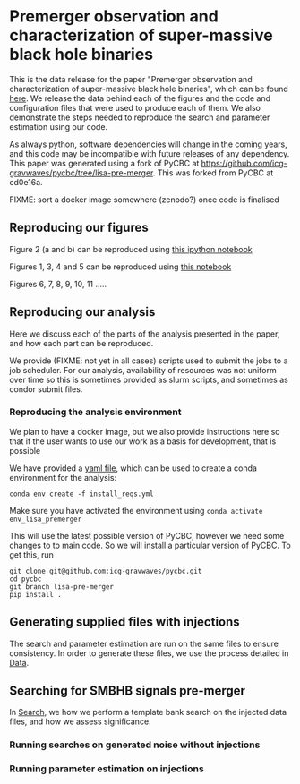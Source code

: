 # Premerger observation and characterization of super-massive black hole binaries

This is the data release for the paper "Premerger observation and characterization of super-massive black hole binaries", which can be found [here](https://www.youtube.com/watch?v=dQw4w9WgXcQ). We release the data behind each of the figures and the code and configuration files that were used to produce each of them. We also demonstrate the steps needed to reproduce the search and parameter estimation using our code.

As always python, software dependencies will change in the coming years, and this code may be incompatible with future releases of any dependency. This paper was generated using a fork of PyCBC at https://github.com/icg-gravwaves/pycbc/tree/lisa-pre-merger. This was forked from PyCBC at cd0e16a.

FIXME: sort a docker image somewhere (zenodo?) once code is finalised

## Reproducing our figures
Figure 2 (a and b) can be reproduced using [this ipython notebook](./Sensitive_Distance_Plot/plot_sensitive_distance.html)

Figures 1, 3, 4 and 5 can be reproduced using [this notebook](./PSD_files/PSD_filter_images.html)

Figures 6, 7, 8, 9, 10, 11 .....

## Reproducing our analysis
Here we discuss each of the parts of the analysis presented in the paper, and how each part can be reproduced.

We provide (FIXME: not yet in all cases) scripts used to submit the jobs to a job scheduler. For our analysis, availability of resources was not uniform over time so this is sometimes provided as slurm scripts, and sometimes as condor submit files.

### Reproducing the analysis environment
We plan to have a docker image, but we also provide instructions here so that if the user wants to use our work as a basis for development, that is possible

We have provided a [yaml file](./install_reqs.yml), which can be used to create a conda environment for the analysis:

```
conda env create -f install_reqs.yml
```

Make sure you have activated the environment using `conda activate env_lisa_premerger`

This will use the latest possible version of PyCBC, however we need some changes to to main code. So we will install a particular version of PyCBC. To get this, run

```
git clone git@github.com:icg-gravwaves/pycbc.git
cd pycbc
git branch lisa-pre-merger
pip install .
```
## Generating supplied files with injections
The search and parameter estimation are run on the same files to ensure consistency.
In order to generate these files, we use the process detailed in [Data](./Data/README.md).

## Searching for SMBHB signals pre-merger
In [Search](./Search/README.md), we how we perform a template bank search on the injected data files, and how we assess significance.

### Running searches on generated noise without injections

### Running parameter estimation on injections
